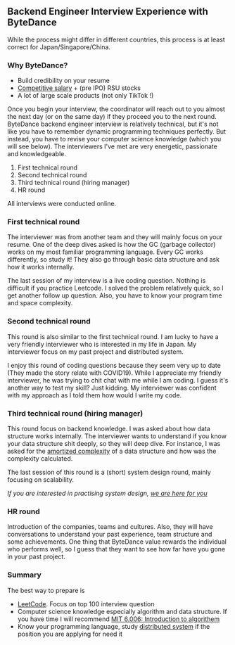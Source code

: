 ## Backend Engineer Interview Experience with ByteDance

While the process might differ in different countries, this process is at least correct for Japan/Singapore/China.

### Why ByteDance?
- Build credibility on your resume
- [Competitive salary](https://www.levels.fyi/company/ByteDance/salaries/Software-Engineer/2-1/Singapore/) + (pre IPO) RSU stocks
- A lot of large scale products (not only TikTok !) 

Once you begin your interview, the coordinator will reach out to you almost the next day (or on the same day) if they proceed you to the next round. ByteDance backend engineer interview is relatively technical, but it's not like you have to remember dynamic programming techniques perfectly. But instead, you have to revise your computer science knowledge (which you will see below). The interviewers I've met are very energetic, passionate and knowledgeable. 

1. First technical round
2. Second technical round
3. Third technical round (hiring manager)
4. HR round

All interviews were conducted online.

### First technical round

The interviewer was from another team and they will mainly focus on your resume. One of the deep dives asked is how the GC (garbage collector) works on my most familiar programming language. Every GC works differently, so study it! They also go through basic data structure and ask how it works internally.

The last session of my interview is a live coding question. Nothing is difficult if you practice Leetcode. I solved the problem relatively quick, so I get another follow up question. Also, you have to know your program time and space complexity.


### Second technical round

This round is also similar to the first technical round. I am lucky to have a very friendly interviewer who is interested in my life in Japan. My interviewer focus on my past project and distributed system. 

I enjoy this round of coding questions because they seem very up to date (They made the story relate with COVID19). While I appreciate my friendly interviewer, he was trying to chit chat with me while I am coding. I guess it's another way to test my skill? Just kidding. My interviewer was confident with my approach as I told them how would I write my code.

### Third technical round (hiring manager)

This round focus on backend knowledge. I was asked about how data structure works internally. The interviewer wants to understand if you know your data structure shit deeply, so they will deep dive. For instance, I was asked for the [amortized complexity](https://en.wikipedia.org/wiki/Amortized_analysis) of a data structure and how was the complexity calculated.

The last session of this round is a (short) system design round, mainly focusing on scalability.

_If you are interested in practising system design, [we are here for you](http://systemdesign.gaijineer.co/)_


### HR round

Introduction of the companies, teams and cultures. Also, they will have conversations to understand your past experience, team structure and some achievements. One thing that ByteDance value rewards the individual who performs well, so I guess that they want to see how far have you gone in your past project.


### Summary

The best way to prepare is

- [LeetCode](https://leetcode.com/). Focus on top 100 interview question
- Computer science knowledge especially algorithm and data structure. If you have time I will recommend [MIT 6.006: Introduction to algorithem](https://www.youtube.com/playlist?list=PLUl4u3cNGP61Oq3tWYp6V_F-5jb5L2iHb) 
- Know your programming language, study [distributed system](https://www.youtube.com/watch?v=rN6ma561tak&list=PLeKd45zvjcDFUEv_ohr_HdUFe97RItdiB&index=17) if the position you are applying for need it